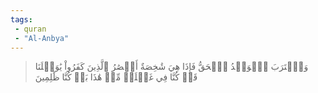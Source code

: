 ```yaml
---
tags: 
 - quran 
 - "Al-Anbya"
---
```


> وَٱقۡتَرَبَ ٱلۡوَعۡدُ ٱلۡحَقُّ فَإِذَا هِيَ شَٰخِصَةٌ أَبۡصَٰرُ ٱلَّذِينَ كَفَرُواْ يَٰوَيۡلَنَا قَدۡ كُنَّا فِي غَفۡلَةٖ مِّنۡ هَٰذَا بَلۡ كُنَّا ظَٰلِمِينَ
